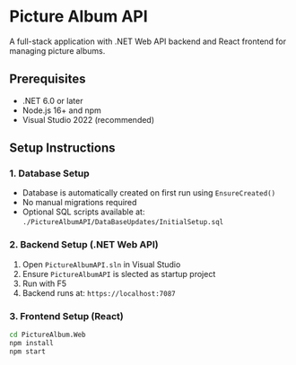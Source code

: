 # Picture Album API

A full-stack application with .NET Web API backend and React frontend for managing picture albums.

## Prerequisites
- .NET 6.0 or later
- Node.js 16+ and npm
- Visual Studio 2022 (recommended)

## Setup Instructions

### 1. Database Setup
- Database is automatically created on first run using `EnsureCreated()`
- No manual migrations required
- Optional SQL scripts available at: `./PictureAlbumAPI/DataBaseUpdates/InitialSetup.sql`

### 2. Backend Setup (.NET Web API)
1. Open `PictureAlbumAPI.sln` in Visual Studio
2. Ensure `PictureAlbumAPI` is slected as startup project
3. Run with F5
4. Backend runs at: `https://localhost:7087`

### 3. Frontend Setup (React)
```bash
cd PictureAlbum.Web
npm install
npm start
